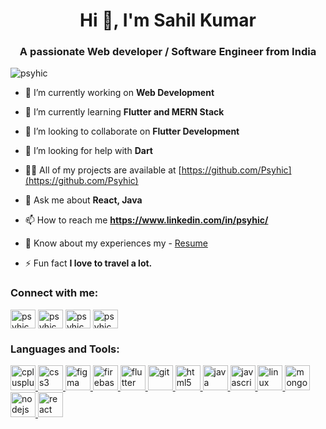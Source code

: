<h1 align="center">Hi 👋, I'm Sahil Kumar</h1>
<h3 align="center">A passionate Web developer / Software Engineer from India</h3>

<p align="left"> <img src="https://komarev.com/ghpvc/?username=psyhic&label=Profile%20views&color=0e75b6&style=flat" alt="psyhic" /> </p>

- 🔭 I’m currently working on **Web Development**

- 🌱 I’m currently learning **Flutter and MERN Stack**

- 👯 I’m looking to collaborate on **Flutter Development**

- 🤝 I’m looking for help with **Dart**

- 👨‍💻 All of my projects are available at [https://github.com/Psyhic](https://github.com/Psyhic)

- 💬 Ask me about **React, Java**

- 📫 How to reach me **https://www.linkedin.com/in/psyhic/**

- 📄 Know about my experiences my - [Resume](https://drive.google.com/file/d/1cWYPrAePJGq0-Es107b5Hwwrj4Atl4md/view?usp=sharing)

- ⚡ Fun fact **I love to travel a lot.**

<h3 align="left">Connect with me:</h3>
<p align="left">
<a href="https://twitter.com/psyhic_sk" target="blank"><img align="center" src="https://cdn.jsdelivr.net/npm/simple-icons@3.0.1/icons/twitter.svg" alt="psyhic_sk" height="30" width="40" /></a>
<a href="https://linkedin.com/in/psyhic" target="blank"><img align="center" src="https://cdn.jsdelivr.net/npm/simple-icons@3.0.1/icons/linkedin.svg" alt="psyhic" height="30" width="40" /></a>
<a href="https://instagram.com/psyhic.sk" target="blank"><img align="center" src="https://cdn.jsdelivr.net/npm/simple-icons@3.0.1/icons/instagram.svg" alt="psyhic.sk" height="30" width="40" /></a>
<a mailto="sahil.skr18@gmail.com" target="blank"><img align="center" src="https://cdn.jsdelivr.net/npm/simple-icons@3.0.1/icons/gmail.svg" alt="psyhic.sk" height="30" width="40" /></a>
</p>

<h3 align="left">Languages and Tools:</h3>
<p align="left"> <a href="https://www.w3schools.com/cpp/" target="_blank"> <img src="https://devicons.github.io/devicon/devicon.git/icons/cplusplus/cplusplus-original.svg" alt="cplusplus" width="40" height="40"/> </a> <a href="https://www.w3schools.com/css/" target="_blank"> <img src="https://devicons.github.io/devicon/devicon.git/icons/css3/css3-original-wordmark.svg" alt="css3" width="40" height="40"/> </a> <a href="https://www.figma.com/" target="_blank"> <img src="https://www.vectorlogo.zone/logos/figma/figma-icon.svg" alt="figma" width="40" height="40"/> </a> <a href="https://firebase.google.com/" target="_blank"> <img src="https://www.vectorlogo.zone/logos/firebase/firebase-icon.svg" alt="firebase" width="40" height="40"/> </a> <a href="https://flutter.dev" target="_blank"> <img src="https://www.vectorlogo.zone/logos/flutterio/flutterio-icon.svg" alt="flutter" width="40" height="40"/> </a> <a href="https://git-scm.com/" target="_blank"> <img src="https://www.vectorlogo.zone/logos/git-scm/git-scm-icon.svg" alt="git" width="40" height="40"/> </a> <a href="https://www.w3.org/html/" target="_blank"> <img src="https://devicons.github.io/devicon/devicon.git/icons/html5/html5-original-wordmark.svg" alt="html5" width="40" height="40"/> </a> <a href="https://www.java.com" target="_blank"> <img src="https://devicons.github.io/devicon/devicon.git/icons/java/java-original-wordmark.svg" alt="java" width="40" height="40"/> </a> <a href="https://developer.mozilla.org/en-US/docs/Web/JavaScript" target="_blank"> <img src="https://devicons.github.io/devicon/devicon.git/icons/javascript/javascript-original.svg" alt="javascript" width="40" height="40"/> </a> <a href="https://www.linux.org/" target="_blank"> <img src="https://devicons.github.io/devicon/devicon.git/icons/linux/linux-original.svg" alt="linux" width="40" height="40"/> </a> <a href="https://www.mongodb.com/" target="_blank"> <img src="https://devicons.github.io/devicon/devicon.git/icons/mongodb/mongodb-original-wordmark.svg" alt="mongodb" width="40" height="40"/> </a> <a href="https://nodejs.org" target="_blank"> <img src="https://devicons.github.io/devicon/devicon.git/icons/nodejs/nodejs-original-wordmark.svg" alt="nodejs" width="40" height="40"/> </a> <a href="https://reactjs.org/" target="_blank"> <img src="https://devicons.github.io/devicon/devicon.git/icons/react/react-original-wordmark.svg" alt="react" width="40" height="40"/> </a> </p>
